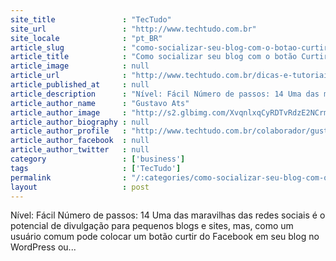 ```yaml
---
site_title               : "TecTudo"
site_url                 : "http://www.techtudo.com.br"
site_locale              : "pt_BR"
article_slug             : "como-socializar-seu-blog-com-o-botao-curtir-do-facebook"
article_title            : "Como socializar seu blog com o botão Curtir do Facebook"
article_image            : null
article_url              : "http://www.techtudo.com.br/dicas-e-tutoriais/noticia/2010/12/como-socializar-seu-blog-com-o-botao-curtir-do-facebook.html"
article_published_at     : null
article_description      : "Nível: Fácil Número de passos: 14 Uma das maravilhas das redes sociais é o potencial de divulgação para pequenos blogs e sites, mas, como um usuário comum pode colocar um botão curtir do Facebook em seu blog no WordPress ou..."
article_author_name      : "Gustavo Ats"
article_author_image     : "http://s2.glbimg.com/XvqnlxqCyRDTvRdzE2NCrmEjGHI=/30x30/s2.glbimg.com/nbcafPd04r6xmGWJuPxWijjeUSI=/0x0:140x140/75x75/s.glbimg.com/po/tt2/f/original/2013/03/13/gustavo_ats.jpg"
article_author_biography : null
article_author_profile   : "http://www.techtudo.com.br/colaborador/gustavo-ats.html"
article_author_facebook  : null
article_author_twitter   : null
category                 : ['business']
tags                     : ['TecTudo']
permalink                : "/:categories/como-socializar-seu-blog-com-o-botao-curtir-do-facebook/"
layout                   : post
---
```


Nível: Fácil Número de passos: 14 Uma das maravilhas das redes sociais é o potencial de divulgação para pequenos blogs e sites, mas, como um usuário comum pode colocar um botão curtir do Facebook em seu blog no WordPress ou...
